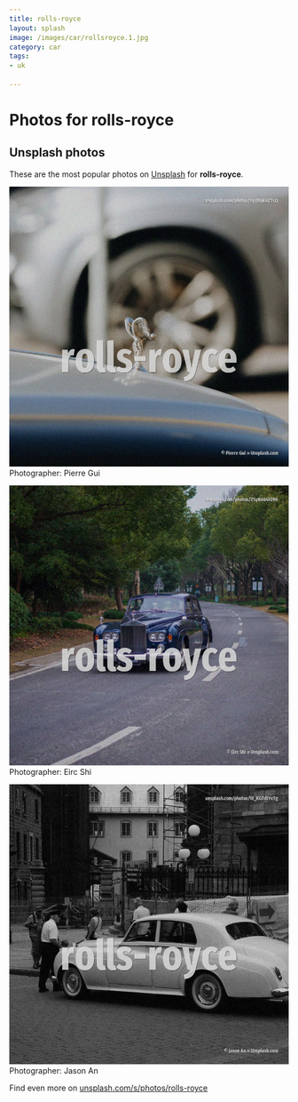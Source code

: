 ```yaml
---
title: rolls-royce
layout: splash
image: /images/car/rollsroyce.1.jpg
category: car
tags:
- uk

---
```

# Photos for rolls-royce
 
## Unsplash photos
These are the most popular photos on [Unsplash](https://unsplash.com) for **rolls-royce**.
 
![rolls-royce](/images/car/rollsroyce.1.jpg)
Photographer:  Pierre Gui
 
![rolls-royce](/images/car/rollsroyce.2.jpg)
Photographer:  Eirc Shi
 
![rolls-royce](/images/car/rollsroyce.3.jpg)
Photographer:  Jason An
 
Find even more on [unsplash.com/s/photos/rolls-royce](https://unsplash.com/s/photos/rolls-royce)
 
